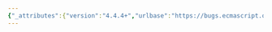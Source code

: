 ```yaml
---
{"_attributes":{"version":"4.4.4+","urlbase":"https://bugs.ecmascript.org/","maintainer":"dherman@mozilla.com"},"bug":{"bug_id":778,"creation_ts":"2012-10-09 16:25:00 -0700","short_desc":"11.1: \"codeand\"","delta_ts":"2012-10-26 15:34:15 -0700","product":"Draft for 6th Edition","component":"editorial issue","version":"Rev 10: September 27, 2012 Draft","rep_platform":"All","op_sys":"All","bug_status":"RESOLVED","resolution":"FIXED","priority":"Normal","bug_severity":"trivial","everconfirmed":true,"reporter":{"uid":"jmdyck","name":"Michael Dyck"},"assigned_to":{"uid":"allen","name":"Allen Wirfs-Brock"},"long_desc":[{"commentid":1913,"comment_count":0,"who":{"uid":"jmdyck","name":"Michael Dyck"},"bug_when":"2012-10-09 16:25:33 -0700","thetext":"In 11.1 \"Primary Expressions\",\nunder \"Static Semantics: IsValidSimpleAssignmentTarget\",\nrule 2 step 2 says:\n    If this PrimaryExpression is contained in strict codeand StringValue\n    of Identifier is \"eval\" or \"arguments\", then return false.\n\nChange \"codeand\" to \"code and\".\n\n(Also, in the rule, the steps are numbered 2 and 3, should be 1 and 2.)"},{"commentid":1955,"comment_count":1,"who":{"uid":"allen","name":"Allen Wirfs-Brock"},"bug_when":"2012-10-20 14:53:27 -0700","thetext":"corrected in rev 11 editor's draft"},{"commentid":2128,"comment_count":2,"who":{"uid":"allen","name":"Allen Wirfs-Brock"},"bug_when":"2012-10-26 15:34:15 -0700","thetext":"in October 26, 2012 release draft"}]}}
---
```

